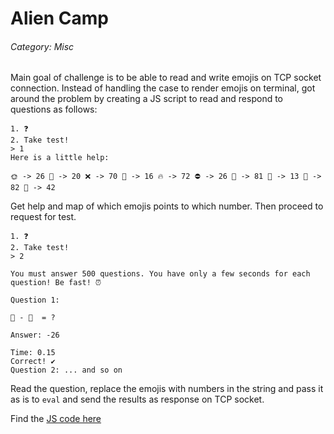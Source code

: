 # Alien Camp 
###### Category: Misc


Main goal of challenge is to be able to read and write emojis on TCP socket connection.
Instead of handling the case to render emojis on terminal, got around the problem by creating a JS script to read and respond to questions as follows:

```text
1. ❓
2. Take test!
> 1
Here is a little help:

🌞 -> 26 🍨 -> 20 ❌ -> 70 🍪 -> 16 🔥 -> 72 ⛔ -> 26 🍧 -> 81 👺 -> 13 👾 -> 82 🦄 -> 42 
```
Get help and map of which emojis points to which number. Then proceed to request for test. 

```text
1. ❓
2. Take test!
> 2

You must answer 500 questions. You have only a few seconds for each question! Be fast! ⏰

Question 1:

🍪 - 🦄  = ?

Answer: -26

Time: 0.15
Correct! ✔
Question 2: ... and so on
```

Read the question, replace the emojis with numbers in the string and pass it as is to `eval` and send the results as response on TCP socket.

Find the [JS code here](./assets/whyemojiswhy.js)
